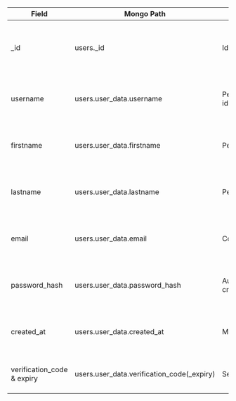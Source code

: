 | Field                                   | Mongo Path                                         | Category                       | Purpose                                          | Legal Basis                       | Retention                                                        |
|-----------------------------------------|----------------------------------------------------|--------------------------------|--------------------------------------------------|-----------------------------------|-----------------------------------------------------------------|
| _id                                     | users._id                                          | Identifier                     | Primary key for user record management           | Contract&nbsp;(Art.&nbsp;6 (1) b) | Until account deletion + 30 days (backup)                       |
| username                                | users.user_data.username                           | Personal identifier            | Display name & login (if applicable)             | Contract&nbsp;(Art.&nbsp;6 (1) b) | Until account deletion + 30 days                                |
| firstname                               | users.user_data.firstname                          | Personal data                  | Personalisation / account profile                | Contract&nbsp;(Art.&nbsp;6 (1) b) | Until account deletion + 30 days                                |
| lastname                                | users.user_data.lastname                           | Personal data                  | Personalisation / account profile                | Contract&nbsp;(Art.&nbsp;6 (1) b) | Until account deletion + 30 days                                |
| email                                   | users.user_data.email                              | Contact data                   | Account communication, password reset            | Contract&nbsp;(Art.&nbsp;6 (1) b) | Until account deletion + 30 days                                |
| password_hash                           | users.user_data.password_hash                      | Authentication credential      | Secure login authentication                      | Contract&nbsp;(Art.&nbsp;6 (1) b) | Until account deletion + 30 days                                |
| created_at                              | users.user_data.created_at                         | Metadata                       | Audit trail / troubleshooting                    | Legitimate interest (Art.&nbsp;6 (1) f) | Until account deletion + 30 days                                |
| verification_code & expiry              | users.user_data.verification_code(_expiry)         | Security token                 | E-mail verification / fraud prevention           | Legitimate interest (Art.
